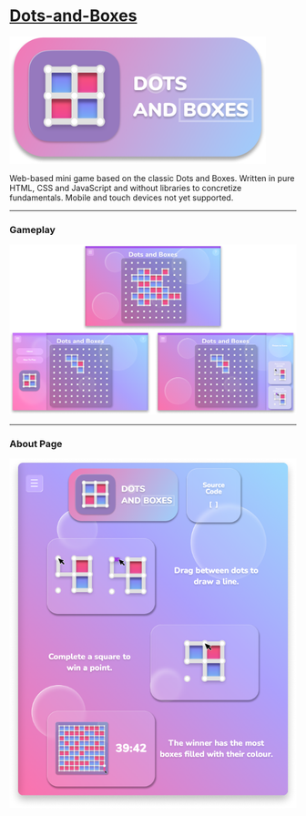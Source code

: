 # [Dots-and-Boxes](https://michaeltr7.github.io/Dots-and-Boxes/)

[<img src="./Preview Images/Logo Banner.png" width = "450">](https://michaeltr7.github.io/Dots-and-Boxes/)

Web-based mini game based on the classic Dots and Boxes. Written in pure HTML, CSS and JavaScript and without libraries to concretize fundamentals. Mobile and touch devices not yet supported.

<hr>
<h3>Gameplay</h3>

[<img src="./Preview Images/Dots and Boxes Game Preview.png" width = "1000">](https://michaeltr7.github.io/Dots-and-Boxes/)

<hr>
<h3>About Page</h3>

[<img src="./Preview Images/How To Play Page.png" width = "1000">](https://michaeltr7.github.io/Dots-and-Boxes/)
